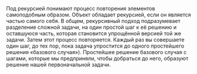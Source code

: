 Под рекурсией понимают процесс повторения элементов самоподобным образом. Объект обладает рекурсией, если он является частью самого себя. В общем, рекурсивный подход подразумевает разделение сложной задачи, на один простой шаг к её решению и оставшуюся часть, которая становится упрощённой версией той же задачи. Затем этот процесс повторяется. Каждый раз вы совершаете один шаг, до тех пор, пока задача упростится до одного простейшего решения «базового случая»). Простейшее решение базового случая с шагами, которые мы предприняли, чтобы добраться до него, образуют решение нашей первоначальной задачи.